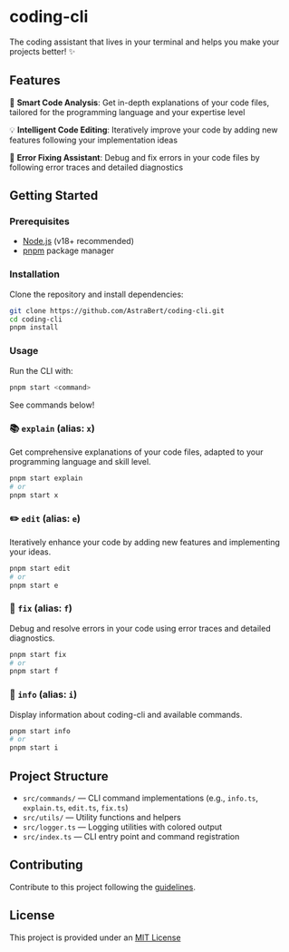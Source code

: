 # coding-cli

The coding assistant that lives in your terminal and helps you make your projects better! ✨

## Features

🎯 **Smart Code Analysis**: Get in-depth explanations of your code files, tailored for the programming language and your expertise level

💡 **Intelligent Code Editing**: Iteratively improve your code by adding new features following your implementation ideas

🐛 **Error Fixing Assistant**: Debug and fix errors in your code files by following error traces and detailed diagnostics

## Getting Started

### Prerequisites

- [Node.js](https://nodejs.org/) (v18+ recommended)
- [pnpm](https://pnpm.io/) package manager

### Installation

Clone the repository and install dependencies:

```bash
git clone https://github.com/AstraBert/coding-cli.git
cd coding-cli
pnpm install
```

### Usage

Run the CLI with:

```bash
pnpm start <command>
```

See commands below!

### 📚 `explain` (alias: `x`)

Get comprehensive explanations of your code files, adapted to your programming language and skill level.

```bash
pnpm start explain
# or
pnpm start x
```

### ✏️ `edit` (alias: `e`)

Iteratively enhance your code by adding new features and implementing your ideas.

```bash
pnpm start edit
# or
pnpm start e
```

### 🔧 `fix` (alias: `f`)

Debug and resolve errors in your code using error traces and detailed diagnostics.

```bash
pnpm start fix
# or
pnpm start f
```

### 🎉 `info` (alias: `i`)

Display information about coding-cli and available commands.

```bash
pnpm start info
# or
pnpm start i
```

## Project Structure

- `src/commands/` — CLI command implementations (e.g., `info.ts`, `explain.ts`, `edit.ts`, `fix.ts`)
- `src/utils/` — Utility functions and helpers
- `src/logger.ts` — Logging utilities with colored output
- `src/index.ts` — CLI entry point and command registration

## Contributing

Contribute to this project following the [guidelines](./CONTRIBUTING.md).

## License

This project is provided under an [MIT License](LICENSE)

